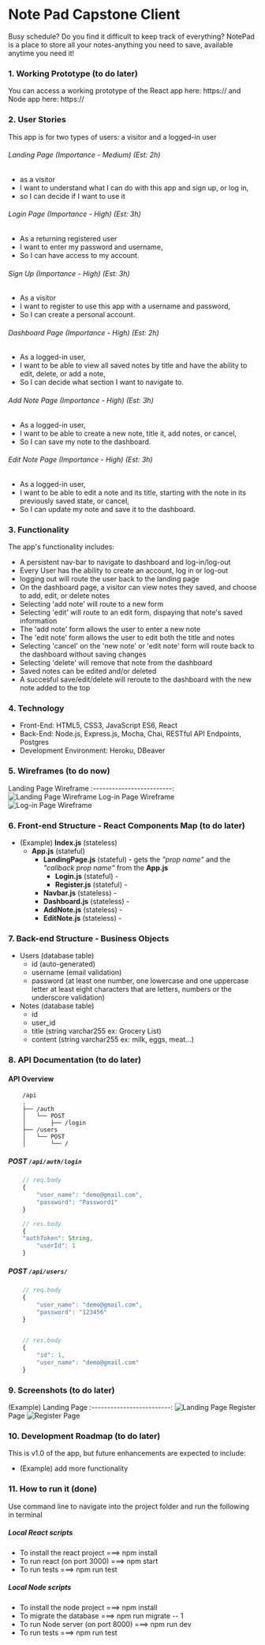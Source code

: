 # Note Pad Capstone Client
Busy schedule? Do you find it difficult to keep track of everything? NotePad is a place to store all your notes-anything you need to save, available anytime you need it!


### 1. Working Prototype (to do later)
You can access a working prototype of the React app here: https:// and Node app here: https://

### 2. User Stories 
This app is for two types of users: a visitor and a logged-in user


###### Landing Page (Importance - Medium) (Est: 2h)
* as a visitor
* I want to understand what I can do with this app and sign up, or log in,
* so I can decide if I want to use it

###### Login Page (Importance - High) (Est: 3h)
* As a returning registered user
* I want to enter my password and username,
* So I can have access to my account.

###### Sign Up (Importance - High) (Est: 3h)
* As a visitor
* I want to register to use this app with a username and password,
* So I can create a personal account.

###### Dashboard Page (Importance - High) (Est: 2h)
* As a logged-in user,
* I want to be able to view all saved notes by title and have the ability to edit, delete, or add a note,
* So I can decide what section I want to navigate to.

###### Add Note Page (Importance - High) (Est: 3h)
* As a logged-in user,
* I want to be able to create a new note, title it, add notes, or cancel,
* So I can save my note to the dashboard.

###### Edit Note Page (Importance - High) (Est: 3h)
* As a logged-in user,
* I want to be able to edit a note and its title, starting with the note in its previously saved state, or cancel,
* So I can update my note and save it to the dashboard.

### 3. Functionality
The app's functionality includes:
* A persistent nav-bar to navigate to dashboard and log-in/log-out
* Every User has the ability to create an account, log in or log-out
* logging out will route the user back to the landing page
* On the dashboard page, a visitor can view notes they saved, and choose to add, edit, or delete notes
* Selecting 'add note' will route to a new form 
* Selecting 'edit' will route to an edit form, dispaying that note's saved information
* The 'add note' form allows the user to enter a new note
* The 'edit note' form allows the user to edit both the title and notes 
* Selecting 'cancel' on the 'new note' or 'edit note' form will route back to the dashboard without saving changes
* Selecting 'delete' will remove that note from the dashboard
* Saved notes can be edited and/or deleted
* A succesful save/edit/delete will reroute to the dashboard with the new note added to the top


### 4. Technology
* Front-End: HTML5, CSS3, JavaScript ES6, React
* Back-End: Node.js, Express.js, Mocha, Chai, RESTful API Endpoints, Postgres
* Development Environment: Heroku, DBeaver


### 5. Wireframes (to do now)
Landing Page Wireframe
:-------------------------:
![Landing Page Wireframe](/github-images/wireframes/landing-page.jpg)
Log-in Page Wireframe
![Log-in Page Wireframe](/github-images/wireframes/log-in-page.jpg)


### 6. Front-end Structure - React Components Map (to do later)
* (Example) __Index.js__ (stateless)
    * __App.js__ (stateful)
        * __LandingPage.js__ (stateful) - gets the _"prop name"_ and the _"callback prop name"_ from the __App.js__
            * __Login.js__ (stateful) -
            * __Register.js__ (stateful) -
        * __Navbar.js__ (stateless) -
        * __Dashboard.js__ (stateless) -
        * __AddNote.js__ (stateless) -
        * __EditNote.js__ (stateless) -
        



### 7. Back-end Structure - Business Objects
* Users (database table)
    * id (auto-generated)
    * username (email validation)
    * password (at least one number, one lowercase and one uppercase letter at least eight characters that are letters, numbers or the underscore validation)
* Notes (database table)
    * id
    * user_id
    * title (string varchar255 ex: Grocery List)
    * content (string varchar255 ex: milk, eggs, meat...)



### 8. API Documentation (to do later)
#### API Overview
```text
    /api
    .
    ├── /auth
    │   └── POST
    │       ├── /login
    ├── /users
    │   └── POST
    │       └── /
```

##### POST `/api/auth/login`
```js
    // req.body
    {
        "user_name": "demo@gmail.com",
        "password": "Password1"
    }

    // res.body
    {
    "authToken": String,
        "userId": 1
    }
```

##### POST `/api/users/`
```js
    // req.body
    {
        "user_name": "demo@gmail.com",
        "password": "123456"
    }


    // res.body
    {
        "id": 1,
        "user_name": "demo@gmail.com"
    }
```



### 9. Screenshots (to do later)
(Example) Landing Page
:-------------------------:
![Landing Page](/github-images/screenshots/landing-page-screenshot.png)
Register Page
![Register Page](/github-images/screenshots/register-page-screenshot.png)



### 10. Development Roadmap (to do later)
This is v1.0 of the app, but future enhancements are expected to include:
* (Example) add more functionality



### 11. How to run it (done)
Use command line to navigate into the project folder and run the following in terminal

##### Local React scripts
* To install the react project ===> npm install
* To run react (on port 3000) ===> npm start
* To run tests ===> npm run test

##### Local Node scripts
* To install the node project ===> npm install
* To migrate the database ===> npm run migrate -- 1
* To run Node server (on port 8000) ===> npm run dev
* To run tests ===> npm run test